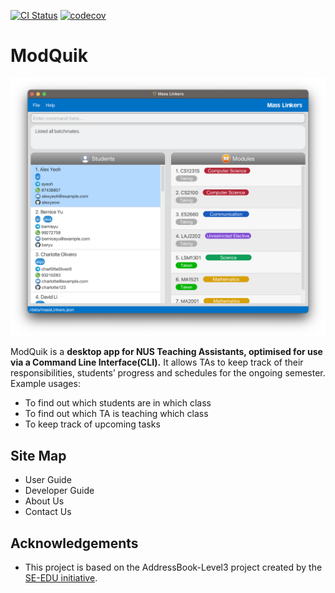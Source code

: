 [![CI Status](https://github.com/AY2223S1-CS2103T-W17-3/tp/workflows/Java%20CI/badge.svg)](https://github.com/AY2223S1-CS2103T-W17-3/tp/actions)
[![codecov](https://codecov.io/gh/AY2223S1-CS2103T-W17-3/tp/branch/master/graph/badge.svg?token=9M3PU7F9CR)](https://codecov.io/gh/AY2223S1-CS2103T-W17-3/tp)

# ModQuik

![Ui](docs/images/Ui.png)

ModQuik is a **desktop app for NUS Teaching Assistants, optimised for use via a Command Line Interface(CLI).**
It allows TAs to keep track of their responsibilities, students’ progress and schedules for the ongoing semester.<br>
  Example usages:
  * To find out which students are in which class
  * To find out which TA is teaching which class
  * To keep track of upcoming tasks

## Site Map
- User Guide
- Developer Guide
- About Us
- Contact Us

## Acknowledgements
* This project is based on the AddressBook-Level3 project created by the [SE-EDU initiative](https://se-education.org).
